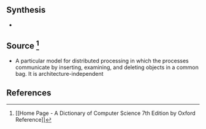 ## Synthesis
- 
## Source [^1]
- A particular model for distributed processing in which the processes communicate by inserting, examining, and deleting objects in a common bag. It is architecture-independent
## References

[^1]: [[Home Page - A Dictionary of Computer Science 7th Edition by Oxford Reference]]